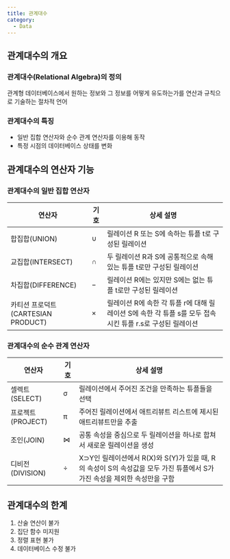 ```yaml
---
title: 관계대수
category:
  - Data
---
```


## 관계대수의 개요
### 관계대수(Relational Algebra)의 정의
관계형 데이터베이스에서 원하는 정보와 그 정보를 어떻게 유도하는가를 연산과 규칙으로 기술하는 절차적 언어

### 관계대수의 특징
* 일반 집합 연산자와 순수 관계 연산자를 이용해 동작
* 특정 시점의 데이터베이스 상태를  변화

## 관계대수의 연산자 기능
### 관계대수의 일반 집합 연산자

|연산자|기호|상세 설명|
|------|----|---------|
|합집합(UNION)|∪|릴레이션 R 또는 S에 속하는 튜플 t로 구성된 릴레이션|
|교집합(INTERSECT)|∩|두 릴레이션 R과 S에 공통적으로 속해 있는 튜플 t로만 구성된 릴레이션|
|차집합(DIFFERENCE)|−|릴레이션 R에는 있지만 S에는 없는 튜플 t로만 구성된 릴레이션|
|카티션 프로덕트(CARTESIAN PRODUCT)|×|릴레이션 R에 속한 각 튜플 r에 대해 릴레이션 S에 속한 각 튜플 s를 모두 접속시킨 튜플 r.s로 구성된 릴레이션|

### 관계대수의 순수 관계 연산자

|연산자|기호|상세 설명|
|------|----|---------|
|셀렉트(SELECT)|σ|릴레이션에서 주어진 조건을 만족하는 튜플들을 선택|
|프로젝트(PROJECT)|π|주어진 릴레이션에서 애트리뷰트 리스트에 제시된 애트리뷰트만을 추출|
|조인(JOIN)|⋈|공통 속성을 중심으로 두 릴레이션을 하나로 합쳐서 새로운 릴레이션을 생성|
|디비전(DIVISION)|÷|X⊃Y인 릴레이션에서 R(X)와 S(Y)가 있을 때, R의 속성이 S의 속성값을 모두 가진 튜플에서 S가 가진 속성을 제외한 속성만을 구함|

## 관계대수의 한계
1. 산술 연산이 불가
1. 집단 함수 미지원
1. 정렬 표현 불가
1. 데이터베이스 수정 불가
